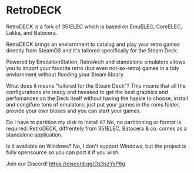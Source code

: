 # RetroDECK
RetroDECK is a fork of 351ELEC which is based on EmuELEC, CoreELEC, Lakka, and Batocera.

RetroDECK brings an enviornment to catalog and play your retro games directly from SteamOS and it's tailored specifically for the Steam Deck.

Powered by EmulationStation, RetroArch and standalone emulators allows you to import your favorite retro (but even not-so-retro) games in a tidy enviornment without flooding your Steam library.

What does it means "tailored for the Steam Deck"?
This means that all the configurations are ready and tweaked to get the best graphics and perfomances on the Deck itself without having the hassle to choose, install and congifure tons of emulators: just put your games in the roms folder, provide your own bioses and you can start your games.

Do I have to partition my disk to install it?
No, no partitioning or format is required: RetroDECK, diffrentely from 351ELEC, Batocera & co. comes as a standalone application.

Is it available on Windows?
No, I don't support Windows, but the project is fully opensource so you can port it if you wish.

Join our Discord! https://discord.gg/Dz3szYsP8g

